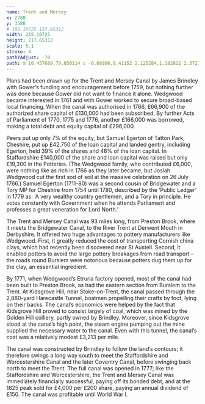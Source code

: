 ```yaml
---
name: Trent and Mersey
x: 2780
y: 3580
# 188.10725 137.65312
width: 215.10725
height: 217.65312
scale: 5.1
stroke: 4
pathYAdjust: -70
path: m 10.457689,79.050114 c -0.08906,0.41152 2.125284,1.182812 2.372167,1.301637 1.284011,0.61799 2.2163,1.83506 3.397953,2.603275 0.787381,0.511892 2.160137,0.749911 3.077387,0.942543 1.988199,0.417545 3.977091,1.840442 5.898328,2.064698 3.511115,0.409837 4.317086,-2.016985 8.014048,-0.134676 0.397097,0.202181 1.204211,0.474226 1.474592,0.852802 0.386085,0.540584 -0.455613,1.896806 -0.06412,2.513502 0.259924,0.409443 2.201109,4.289055 1.602828,4.847487 -0.416089,0.388379 -1.250635,0.292039 -1.666949,0.583512 -0.548527,0.384043 -0.586576,3.446 -0.192326,3.860012 1.137203,1.194197 2.300949,2.183284 3.462073,3.321434 1.506178,1.47637 2.164815,3.54154 3.462073,5.20655 0.606483,0.77841 1.443122,1.38271 1.987481,2.19931 0.155877,0.23383 1.12467,0.77818 1.154025,0.94257 0.379159,2.12345 0.01786,4.64618 0.384654,6.95703 0.94107,1.32729 1.310746,2.69737 2.179839,3.32143 1.301676,0.91119 4.481523,1.33884 6.090655,1.66073 1.129504,0.22595 2.526168,-0.0927 3.590279,0.40394 2.48493,1.15984 6.542762,2.77424 8.206409,4.93726 0.642991,0.83599 0.973813,1.94701 1.602796,2.82769 1.24696,1.74595 3.142901,2.71794 4.231412,4.62307 0.989272,1.73144 1.148184,3.57861 1.987482,5.3412 0.912907,1.91716 3.503228,5.3628 3.846726,7.0468 0.461323,2.26164 -0.483661,4.55074 -0.256447,6.7775 0.634362,6.21688 1.01087,11.98697 3.141506,17.95364 0.497782,1.39399 4.379331,4.91848 5.706002,5.47584 1.059481,0.44511 4.394345,5.68044 5.513676,6.77751 1.98293,1.94351 4.195455,3.44377 6.3471,5.25146 0.960244,0.80674 1.128146,1.89371 1.795155,2.82769 0.546172,0.76477 2.370037,2.0051 2.500377,2.91747 0.13078,0.91545 -1.0641,1.6253 -0.64113,2.5135 0.67223,1.41162 6.84617,3.58104 8.7193,4.89236 5.18748,5.20291 9.8023,9.23743 17.50267,11.3108 1.64778,0.32963 2.61253,2.40934 4.10321,2.55838 2.24655,0.2246 3.4607,-2.54052 5.25719,-3.41118 2.14583,-1.03997 4.56212,-0.79681 6.53943,-2.37886 1.06055,-0.84854 1.46927,-2.6991 2.17987,-3.86004 0.59013,-0.96411 1.86486,-1.4454 2.43623,-2.37886 0.59733,-0.97588 0.86734,-3.12419 1.73103,-3.81513 2.26102,-1.80879 3.68234,-4.80969 5.77012,-7.00193 0.66886,-0.70233 0.50578,-2.08563 1.28227,-2.73792 2.72137,-2.28612 5.84088,-4.13357 8.78335,-6.194 1.40316,-0.98254 2.36442,-2.65634 3.84679,-3.54585 1.75783,-1.0548 3.05143,-0.47801 4.87251,0 1.86505,0.48955 3.58095,0.59412 5.38547,1.43628 2.60457,1.21554 8.17428,6.8086 11.15552,3.05211 1.73437,-2.18536 3.56091,-3.68203 5.96242,-5.027 1.80201,-1.00922 1.70438,-0.6899 2.22825,-0.6485
---
```


Plans had been drawn up for the Trent and Mersey Canal by James Brindley with Gower’s funding and encouragement before 1759, but nothing further was done because Gower did not want to finance it alone. Wedgwood became interested in 1761 and with Gower worked to secure broad-based local financing. When the canal was authorised in 1766, £66,900 of the authorized share capital of £130,000 had been subscribed. By further Acts of Parliament of 1770, 1775 and 1776, another £166,000 was borrowed, making a total debt and equity capital of £296,000.

Peers put up only 7% of the equity, but Samuel Egerton of Tatton Park, Cheshire, put up £42,750 of the loan capital and landed gentry, including Egerton, held 39% of the shares and 46% of the loan capital. In Staffordshire £140,000 of the share and loan capital was raised but only £19,300 in the Potteries. (The Wedgwood family, who contributed £6,000, were nothing like as rich in 1766 as they later became, but Josiah Wedgwood cut the first sod of soil at the massive celebration on 26 July 1766.) Samuel Egerton (1711-80) was a second cousin of Bridgewater and a Tory MP for Cheshire from 1754 until 1780, described by the ‘Public Ledger’ in 1779 as: ‘A very wealthy country gentlemen, and a Tory in principle. He votes constantly with Government when he attends Parliament and professes a great veneration for Lord North.’

The Trent and Mersey Canal was 93 miles long, from Preston Brook, where it meets the Bridgewater Canal, to the River Trent at Derwent Mouth in Derbyshire. It offered two huge advantages to pottery manufacturers like Wedgwood. First, it greatly reduced the cost of transporting Cornish china clays, which had recently been discovered near St Austell. Second, it enabled potters to avoid the large pottery breakages from road transport – the roads round Burslem were notorious because potters dug them up for the clay, an essential ingredient.

By 1771, when Wedgwood’s Etruria factory opened, most of the canal had been built to Preston Brook, as had the eastern section from Burslem to the Trent. At Kidsgrove Hill, near Stoke-on-Trent, the canal passed through the 2,880-yard Harecastle Tunnel, boatmen propelling their crafts by foot, lying on their backs. The canal’s economics were helped by the fact that Kidsgrove Hill proved to consist largely of coal, which was mined by the Golden Hill colliery, partly owned by Brindley. Moreover, since Kidsgrove stood at the canal’s high point, the steam engine pumping out the mine supplied the necessary water to the canal. Even with this tunnel, the canal’s cost was a relatively modest £3,213 per mile.

The canal was constructed by Brindley to follow the land’s contours; it therefore swings a long way south to meet the Staffordshire and Worcestershire Canal and the later Coventry Canal, before swinging back north to meet the Trent. The full canal was opened in 1777; like the Staffordshire and Worcestershire, the Trent and Mersey Canal was immediately financially successful, paying off its bonded debt, and at the 1825 peak sold for £4,000 per £200 share, paying an annual dividend of £150. The canal was profitable until World War I.
